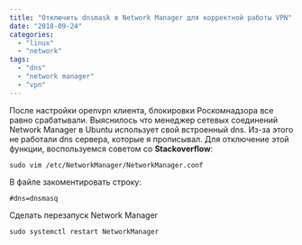 ```yaml
---
title: "Отключить dnsmask в Network Manager для корректной работы VPN"
date: "2018-09-24"
categories: 
  - "linux"
  - "network"
tags: 
  - "dns"
  - "network manager"
  - "vpn"
---
```

После настройки openvpn клиента, блокировки Роскомнадзора все равно срабатывали.
Выяснилось что менеджер сетевых соединений Network Manager в Ubuntu использует свой встроенный dns.
Из-за этого не работали dns сервера, которые я прописывал. Для отключение этой функции, воспользуемся советом со **Stackoverflow**:

`sudo vim /etc/NetworkManager/NetworkManager.conf`

В файле закоментировать строку:

`#dns=dnsmasq`

Сделать перезапуск Network Manager

`sudo systemctl restart NetworkManager`
